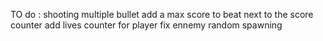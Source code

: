 TO do :
shooting multiple bullet
add a max score to beat next to the score counter
add lives counter for player
fix ennemy random spawning
